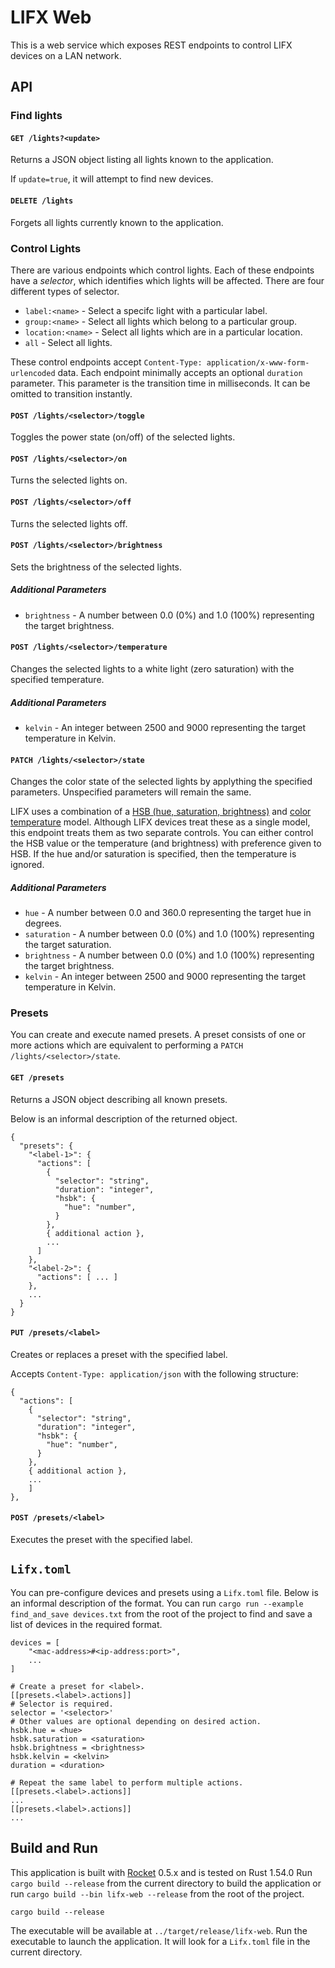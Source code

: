 # LIFX Web
This is a web service which exposes REST endpoints to control LIFX devices on a LAN network.

## API
### Find lights
#### `GET /lights?<update>`
Returns a JSON object listing all lights known to the application.

If `update=true`, it will attempt to find new devices.

#### `DELETE /lights`
Forgets all lights currently known to the application.

### Control Lights
There are various endpoints which control lights. Each of these endpoints have a *selector*, which
identifies which lights will be affected. There are four different types of selector.
* `label:<name>` - Select a specifc light with a particular label.
* `group:<name>` - Select all lights which belong to a particular group.
* `location:<name>` - Select all lights which are in a particular location.
* `all` - Select all lights.

These control endpoints accept `Content-Type: application/x-www-form-urlencoded` data. Each endpoint
minimally accepts an optional `duration` parameter. This parameter is the transition time in
milliseconds. It can be omitted to transition instantly.

#### `POST /lights/<selector>/toggle`
Toggles the power state (on/off) of the selected lights.

#### `POST /lights/<selector>/on`
Turns the selected lights on.

#### `POST /lights/<selector>/off`
Turns the selected lights off.

#### `POST /lights/<selector>/brightness`
Sets the brightness of the selected lights.
##### Additional Parameters
* `brightness` - A number between 0.0 (0%) and 1.0 (100%) representing the target brightness.

#### `POST /lights/<selector>/temperature`
Changes the selected lights to a white light (zero saturation) with the specified temperature.
##### Additional Parameters
* `kelvin` - An integer between 2500 and 9000 representing the target temperature in Kelvin.

#### `PATCH /lights/<selector>/state`
Changes the color state of the selected lights by applything the specified parameters. Unspecified
parameters will remain the same.

LIFX uses a combination of a
[HSB (hue, saturation, brightness)](https://en.wikipedia.org/wiki/HSL_and_HSV) and
[color temperature](https://en.wikipedia.org/wiki/Color_temperature) model. Although LIFX devices
treat these as a single model, this endpoint treats them as two separate controls. You can either
control the HSB value or the temperature (and brightness) with preference given to HSB. If the hue
and/or saturation is specified, then the temperature is ignored.

##### Additional Parameters
* `hue` - A number between 0.0 and 360.0 representing the target hue in degrees.
* `saturation` - A number between 0.0 (0%) and 1.0 (100%) representing the target saturation.
* `brightness` - A number between 0.0 (0%) and 1.0 (100%) representing the target brightness.
* `kelvin` - An integer between 2500 and 9000 representing the target temperature in Kelvin.

### Presets
You can create and execute named presets. A preset consists of one or more actions which are
equivalent to performing a `PATCH /lights/<selector>/state`.

#### `GET /presets`
Returns a JSON object describing all known presets.

Below is an informal description of the returned object.
```
{
  "presets": {
    "<label-1>": {
      "actions": [
        {
          "selector": "string",
          "duration": "integer",
          "hsbk": {
            "hue": "number",
          }
        },
        { additional action },
        ...
      ]
    },
    "<label-2>": {
      "actions": [ ... ]
    },
    ...
  }
}
```

#### `PUT /presets/<label>`
Creates or replaces a preset with the specified label.

Accepts `Content-Type: application/json` with the following structure:
```
{
  "actions": [
    {
      "selector": "string",
      "duration": "integer",
      "hsbk": {
        "hue": "number",
      }
    },
    { additional action },
    ...
    ]
},
```

#### `POST /presets/<label>`
Executes the preset with the specified label.

## `Lifx.toml`
You can pre-configure devices and presets using a `Lifx.toml` file. Below is an informal description
of the format. You can run `cargo run --example find_and_save devices.txt` from the root of the
project to find and save a list of devices in the required format.

```
devices = [
    "<mac-address>#<ip-address:port>",
    ...
]

# Create a preset for <label>.
[[presets.<label>.actions]]
# Selector is required.
selector = '<selector>'
# Other values are optional depending on desired action.
hsbk.hue = <hue>
hsbk.saturation = <saturation>
hsbk.brightness = <brightness>
hsbk.kelvin = <kelvin>
duration = <duration>

# Repeat the same label to perform multiple actions.
[[presets.<label>.actions]]
...
[[presets.<label>.actions]]
...
```

## Build and Run
This application is built with [Rocket](https://rocket.rs/) 0.5.x and is tested on Rust 1.54.0
Run `cargo build --release` from the current directory to build the application or run
`cargo build --bin lifx-web --release` from the root of the project.

```
cargo build --release
```

The executable will be available at `../target/release/lifx-web`. Run the executable to launch the
application. It will look for a `Lifx.toml` file in the current directory.
